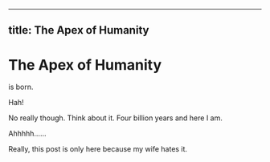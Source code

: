 ---------------------------
title: The Apex of Humanity
---------------------------

# The Apex of Humanity

is born.

Hah!

No really though. Think about it. Four billion years and here I am.

Ahhhhh......

Really, this post is only here because my wife hates it.
